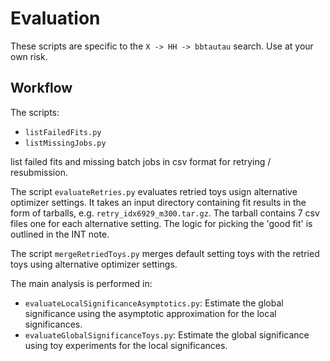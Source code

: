 # Evaluation

These scripts are specific to the `X -> HH -> bbtautau` search. Use at
your own risk.


## Workflow

The scripts:

- `listFailedFits.py`
- `listMissingJobs.py`

list failed fits and missing batch jobs in csv format for retrying /
resubmission.

The script `evaluateRetries.py` evaluates retried toys usign
alternative optimizer settings. It takes an input directory containing
fit results in the form of tarballs,
e.g. `retry_idx6929_m300.tar.gz`. The tarball contains 7 csv files one
for each alternative setting. The logic for picking the 'good fit' is
outlined in the INT note.

The script `mergeRetriedToys.py` merges default setting toys with the
retried toys using alternative optimizer settings.

The main analysis is performed in:

- `evaluateLocalSignificanceAsymptotics.py`: Estimate the global
  significance using the asymptotic approximation for the local significances.
- `evaluateGlobalSignificanceToys.py`: Estimate the global
  significance using toy experiments for the local significances.






